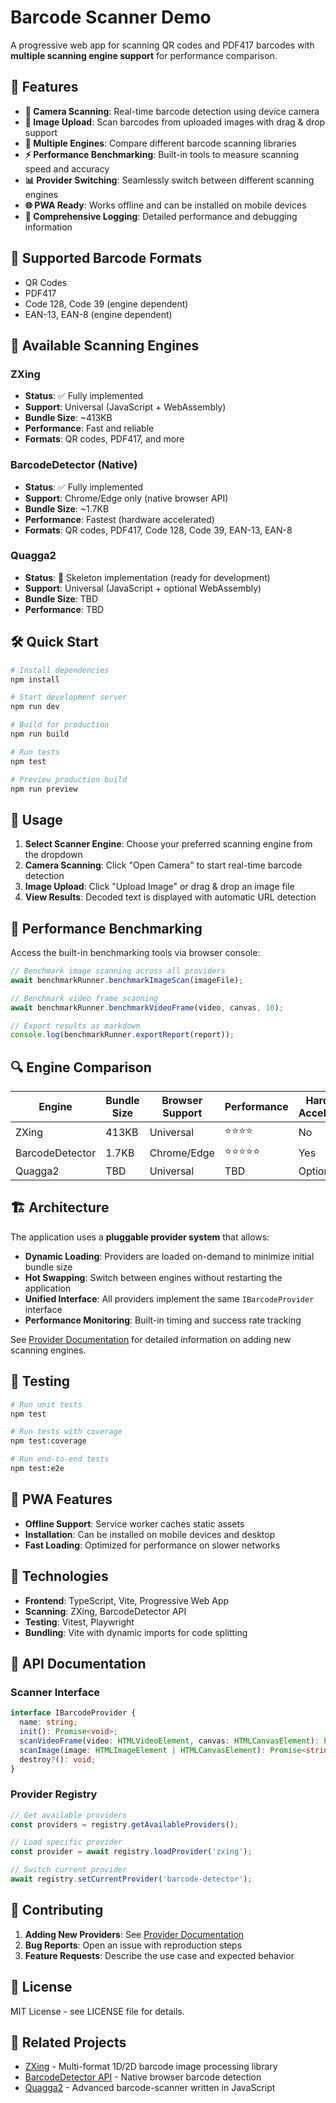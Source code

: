 # Barcode Scanner Demo

A progressive web app for scanning QR codes and PDF417 barcodes with **multiple scanning engine support** for performance comparison.

## 🚀 Features

- **📱 Camera Scanning**: Real-time barcode detection using device camera
- **📁 Image Upload**: Scan barcodes from uploaded images with drag & drop support
- **🔧 Multiple Engines**: Compare different barcode scanning libraries
- **⚡ Performance Benchmarking**: Built-in tools to measure scanning speed and accuracy
- **📊 Provider Switching**: Seamlessly switch between different scanning engines
- **🌐 PWA Ready**: Works offline and can be installed on mobile devices
- **📝 Comprehensive Logging**: Detailed performance and debugging information

## 🎯 Supported Barcode Formats

- QR Codes
- PDF417
- Code 128, Code 39 (engine dependent)
- EAN-13, EAN-8 (engine dependent)

## 🔧 Available Scanning Engines

### ZXing

- **Status**: ✅ Fully implemented
- **Support**: Universal (JavaScript + WebAssembly)
- **Bundle Size**: ~413KB
- **Performance**: Fast and reliable
- **Formats**: QR codes, PDF417, and more

### BarcodeDetector (Native)

- **Status**: ✅ Fully implemented
- **Support**: Chrome/Edge only (native browser API)
- **Bundle Size**: ~1.7KB
- **Performance**: Fastest (hardware accelerated)
- **Formats**: QR codes, PDF417, Code 128, Code 39, EAN-13, EAN-8

### Quagga2

- **Status**: 🚧 Skeleton implementation (ready for development)
- **Support**: Universal (JavaScript + optional WebAssembly)
- **Bundle Size**: TBD
- **Performance**: TBD

## 🛠️ Quick Start

```bash
# Install dependencies
npm install

# Start development server
npm run dev

# Build for production
npm run build

# Run tests
npm test

# Preview production build
npm run preview
```

## 📱 Usage

1. **Select Scanner Engine**: Choose your preferred scanning engine from the dropdown
2. **Camera Scanning**: Click "Open Camera" to start real-time barcode detection
3. **Image Upload**: Click "Upload Image" or drag & drop an image file
4. **View Results**: Decoded text is displayed with automatic URL detection

## 🏁 Performance Benchmarking

Access the built-in benchmarking tools via browser console:

```javascript
// Benchmark image scanning across all providers
await benchmarkRunner.benchmarkImageScan(imageFile);

// Benchmark video frame scanning
await benchmarkRunner.benchmarkVideoFrame(video, canvas, 10);

// Export results as markdown
console.log(benchmarkRunner.exportReport(report));
```

## 🔍 Engine Comparison

| Engine          | Bundle Size | Browser Support | Performance | Hardware Acceleration |
| --------------- | ----------- | --------------- | ----------- | --------------------- |
| ZXing           | 413KB       | Universal       | ⭐⭐⭐⭐    | No                    |
| BarcodeDetector | 1.7KB       | Chrome/Edge     | ⭐⭐⭐⭐⭐  | Yes                   |
| Quagga2         | TBD         | Universal       | TBD         | Optional              |

## 🏗️ Architecture

The application uses a **pluggable provider system** that allows:

- **Dynamic Loading**: Providers are loaded on-demand to minimize initial bundle size
- **Hot Swapping**: Switch between engines without restarting the application
- **Unified Interface**: All providers implement the same `IBarcodeProvider` interface
- **Performance Monitoring**: Built-in timing and success rate tracking

See [Provider Documentation](docs/providers.md) for detailed information on adding new scanning engines.

## 🧪 Testing

```bash
# Run unit tests
npm test

# Run tests with coverage
npm test:coverage

# Run end-to-end tests
npm test:e2e
```

## 📱 PWA Features

- **Offline Support**: Service worker caches static assets
- **Installation**: Can be installed on mobile devices and desktop
- **Fast Loading**: Optimized for performance on slower networks

## 🎨 Technologies

- **Frontend**: TypeScript, Vite, Progressive Web App
- **Scanning**: ZXing, BarcodeDetector API
- **Testing**: Vitest, Playwright
- **Bundling**: Vite with dynamic imports for code splitting

## 📖 API Documentation

### Scanner Interface

```typescript
interface IBarcodeProvider {
  name: string;
  init(): Promise<void>;
  scanVideoFrame(video: HTMLVideoElement, canvas: HTMLCanvasElement): Promise<string | null>;
  scanImage(image: HTMLImageElement | HTMLCanvasElement): Promise<string | null>;
  destroy?(): void;
}
```

### Provider Registry

```typescript
// Get available providers
const providers = registry.getAvailableProviders();

// Load specific provider
const provider = await registry.loadProvider('zxing');

// Switch current provider
await registry.setCurrentProvider('barcode-detector');
```

## 🤝 Contributing

1. **Adding New Providers**: See [Provider Documentation](docs/providers.md)
2. **Bug Reports**: Open an issue with reproduction steps
3. **Feature Requests**: Describe the use case and expected behavior

## 📄 License

MIT License - see LICENSE file for details.

## 🔗 Related Projects

- [ZXing](https://github.com/zxing-js/library) - Multi-format 1D/2D barcode image processing library
- [BarcodeDetector API](https://developer.mozilla.org/en-US/docs/Web/API/BarcodeDetector) - Native browser barcode detection
- [Quagga2](https://github.com/ericblade/quagga2) - Advanced barcode-scanner written in JavaScript
